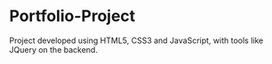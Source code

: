# Portfolio-Project

Project developed using HTML5, CSS3 and JavaScript, with tools like JQuery on the backend.
